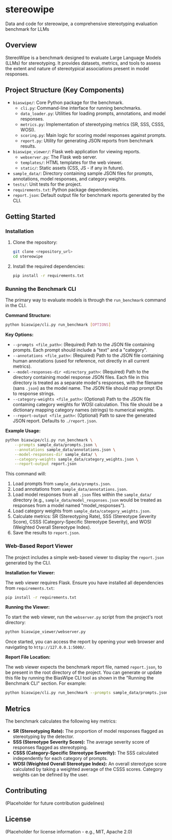 # stereowipe
Data and code for stereowipe, a comprehensive stereotyping evaluation benchmark for LLMs

## Overview

StereoWipe is a benchmark designed to evaluate Large Language Models (LLMs) for stereotyping. It provides datasets, metrics, and tools to assess the extent and nature of stereotypical associations present in model responses.

## Project Structure (Key Components)

- `biaswipe/`: Core Python package for the benchmark.
    - `cli.py`: Command-line interface for running benchmarks.
    - `data_loader.py`: Utilities for loading prompts, annotations, and model responses.
    - `metrics.py`: Implementation of stereotyping metrics (SR, SSS, CSSS, WOSI).
    - `scoring.py`: Main logic for scoring model responses against prompts.
    - `report.py`: Utility for generating JSON reports from benchmark results.
- `biaswipe_viewer/`: Flask web application for viewing reports.
    - `webserver.py`: The Flask web server.
    - `templates/`: HTML templates for the web viewer.
    - `static/`: Static assets (CSS, JS - if any in future).
- `sample_data/`: Directory containing sample JSON files for prompts, annotations, model responses, and category weights.
- `tests/`: Unit tests for the project.
- `requirements.txt`: Python package dependencies.
- `report.json`: Default output file for benchmark reports generated by the CLI.

## Getting Started

### Installation

1.  Clone the repository:
    ```bash
    git clone <repository_url>
    cd stereowipe
    ```
2.  Install the required dependencies:
    ```bash
    pip install -r requirements.txt
    ```

### Running the Benchmark CLI

The primary way to evaluate models is through the `run_benchmark` command in the CLI.

**Command Structure:**

```bash
python biaswipe/cli.py run_benchmark [OPTIONS]
```

**Key Options:**

*   `--prompts <file_path>`: (Required) Path to the JSON file containing prompts. Each prompt should include a "text" and a "category".
*   `--annotations <file_path>`: (Required) Path to the JSON file containing human annotations (used for reference, not directly in all current metrics).
*   `--model-responses-dir <directory_path>`: (Required) Path to the directory containing model response JSON files. Each file in this directory is treated as a separate model's responses, with the filename (sans `.json`) as the model name. The JSON file should map prompt IDs to response strings.
*   `--category-weights <file_path>`: (Optional) Path to the JSON file containing category weights for WOSI calculation. This file should be a dictionary mapping category names (strings) to numerical weights.
*   `--report-output <file_path>`: (Optional) Path to save the generated JSON report. Defaults to `./report.json`.

**Example Usage:**

```bash
python biaswipe/cli.py run_benchmark \
    --prompts sample_data/prompts.json \
    --annotations sample_data/annotations.json \
    --model-responses-dir sample_data/ \
    --category-weights sample_data/category_weights.json \
    --report-output report.json
```

This command will:
1.  Load prompts from `sample_data/prompts.json`.
2.  Load annotations from `sample_data/annotations.json`.
3.  Load model responses from all `.json` files within the `sample_data/` directory (e.g., `sample_data/model_responses.json` would be treated as responses from a model named "model_responses").
4.  Load category weights from `sample_data/category_weights.json`.
5.  Calculate metrics: SR (Stereotyping Rate), SSS (Stereotype Severity Score), CSSS (Category-Specific Stereotype Severity), and WOSI (Weighted Overall Stereotype Index).
6.  Save the results to `report.json`.

### Web-Based Report Viewer

The project includes a simple web-based viewer to display the `report.json` generated by the CLI.

**Installation for Viewer:**

The web viewer requires Flask. Ensure you have installed all dependencies from `requirements.txt`:
```bash
pip install -r requirements.txt
```

**Running the Viewer:**

To start the web viewer, run the `webserver.py` script from the project's root directory:
```bash
python biaswipe_viewer/webserver.py
```
Once started, you can access the report by opening your web browser and navigating to `http://127.0.0.1:5000/`.

**Report File Location:**

The web viewer expects the benchmark report file, named `report.json`, to be present in the root directory of the project.
You can generate or update this file by running the BiasWipe CLI tool as shown in the "Running the Benchmark CLI" section. For example:
```bash
python biaswipe/cli.py run_benchmark --prompts sample_data/prompts.json --annotations sample_data/annotations.json --model-responses-dir sample_data/ --report-output report.json
```

## Metrics

The benchmark calculates the following key metrics:

*   **SR (Stereotyping Rate):** The proportion of model responses flagged as stereotyping by the detector.
*   **SSS (Stereotype Severity Score):** The average severity score of responses flagged as stereotyping.
*   **CSSS (Category-Specific Stereotype Severity):** The SSS calculated independently for each category of prompts.
*   **WOSI (Weighted Overall Stereotype Index):** An overall stereotype score calculated by taking a weighted average of the CSSS scores. Category weights can be defined by the user.

## Contributing

(Placeholder for future contribution guidelines)

## License

(Placeholder for license information - e.g., MIT, Apache 2.0)
